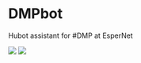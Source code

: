 DMPbot
======

Hubot assistant for #DMP at EsperNet

![](http://img.shields.io/travis/hashashin/DMPbot.svg)
![](https://david-dm.org/hashashin/dmpbot.png)
